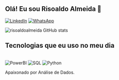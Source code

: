 ## Olá! Eu sou Risoaldo Almeida 👋

[![LinkedIn](https://img.shields.io/badge/LinkedIn-0077B5?style=for-the-badge&logo=linkedin&logoColor=white)](https://www.linkedin.com/in/risoaldoalmeida)
[![WhatsApp](https://img.shields.io/badge/WhatsApp-25D366?style=for-the-badge&logo=whatsapp&logoColor=white)](https://wa.me/5518997525743)

![risoaldoalmeida GitHub stats](https://github-readme-stats.vercel.app/api?username=risoaldoalmeida&theme=blue-green)

## Tecnologias que eu uso no meu dia
<div style="display:inline_block"><br/>
  <img align="center" alt="PowerBI" src="https://img.shields.io/badge/Power%20BI-F2C811?style=for-the-badge&logo=powerbi&logoColor=black" />   
  <img align="center" alt="SQL" src= "https://img.shields.io/badge/SQL-4479A1?style=for-the-badge&logo=postgresql&logoColor=white" />
  <img align="center" alt="Python" src= "https://img.shields.io/badge/Python-3776AB?style=for-the-badge&logo=python&logoColor=white" />
</div>

Apaixonado por Análise de Dados.
